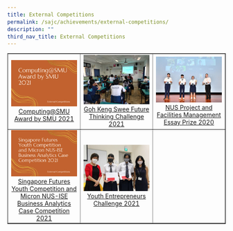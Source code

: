 ```yaml
---
title: External Competitions
permalink: /sajc/achievements/external-competitions/
description: ""
third_nav_title: External Competitions
---
```

<table style="border-collapse: collapse; width: 100%;" border="1">
<tbody>
<tr>
<td style="width: 33.3333%; text-align: center;"><a href="/sajc/achievements/external-competitions/computing-at-smu-award-by-smu-2021"><img src="/images/ec1.jpg"></a><a href="/sajc/achievements/external-competitions/computing-at-smu-award-by-smu-2021">Computing@SMU Award by SMU 2021</a></td>
<td style="width: 33.3333%; text-align: center;"><a href="/sajc/achievements/external-competitions/goh-keng-swee-future-thinking-challenge-2021"><img src="/images/ec2.jpg"></a><a href="/sajc/achievements/external-competitions/goh-keng-swee-future-thinking-challenge-2021">Goh Keng Swee Future Thinking Challenge 2021</a></td>
<td style="width: 33.3333%; text-align: center;"><a href="/sajc/achievements/external-competitions/nus-project-and-facilities-management-essay-prize-2020"><img src="/images/ec3.jpg"></a><a href="/sajc/achievements/external-competitions/nus-project-and-facilities-management-essay-prize-2020">NUS Project and Facilities Management Essay Prize 2020</a></td>
</tr>
<tr>
<td style="width: 33.3333%; text-align: center;"><a href="/sajc/achievements/external-competitions/singapore-futures-youth-competition-and-micron-nus-ise-business-analytics-case-competition-2021"><img src="/images/ec4.jpg"></a><a href="/sajc/achievements/external-competitions/singapore-futures-youth-competition-and-micron-nus-ise-business-analytics-case-competition-2021">Singapore Futures Youth Competition and Micron NUS-ISE Business Analytics Case Competition 2021</a></td>
<td style="width: 33.3333%; text-align: center;"><a href="/sajc/achievements/external-competitions/youth-entrepreneurs-challenge-2021"><img src="/images/ec5.jpg"></a><a href="/sajc/achievements/external-competitions/youth-entrepreneurs-challenge-2021">Youth Entrepreneurs Challenge 2021</a></td>
<td style="width: 33.3333%; text-align: center;">&nbsp;</td>
</tr>
</tbody>
</table>